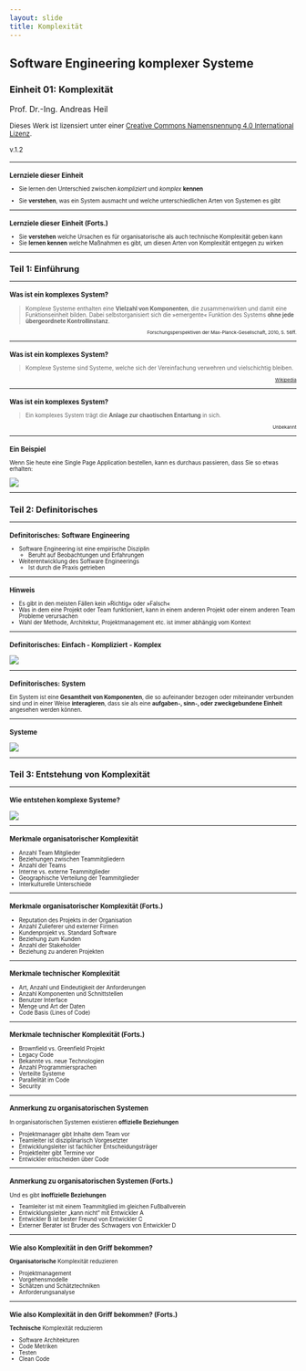 ```yaml
---
layout: slide
title: Komplexität
---
```


## Software Engineering komplexer Systeme
### Einheit 01: Komplexität

Prof. Dr.-Ing. Andreas Heil

<small>Dieses Werk ist lizensiert unter einer [Creative Commons Namensnennung 4.0 International Lizenz](http://creativecommons.org/licenses/by/4.0/).</small>

<small>v.1.2<small>

---

### Lernziele dieser Einheit

* Sie lernen den Unterschied zwischen *kompliziert* und *komplex* **kennen**

* Sie **verstehen**, was ein System ausmacht und welche unterschiedlichen Arten von Systemen es gibt

---
### Lernziele dieser Einheit (Forts.)

* Sie **verstehen** welche Ursachen es für organisatorische als auch technische Komplexität geben kann
* Sie **lernen kennen** welche Maßnahmen es gibt, um diesen Arten von Komplexität entgegen zu wirken

---

## Teil 1: Einführung

---

### Was ist ein komplexes System?

> Komplexe Systeme enthalten eine **Vielzahl von Komponenten**, die zusammenwirken und damit eine Funktionseinheit bilden. Dabei selbstorganisiert sich die »emergente« Funktion des Systems **ohne jede übergeordnete Kontrollinstanz**. 

<p align="right">
<small>Forschungsperspektiven der Max-Planck-Gesellschaft, 2010, S. 56ff.</small>
</p>

---

### Was ist ein komplexes System?


> Komplexe Systeme sind Systeme, welche sich der Vereinfachung verwehren und vielschichtig bleiben.

<p align="right">
<small><a href="https://de.wikipedia.org/wiki/Komplexes_System">Wikipedia</a></small>
</p>

---

### Was ist ein komplexes System? 

> Ein komplexes System trägt die **Anlage zur chaotischen Entartung** in sich.

<p align="right">
<small>Unbekannt</small>
</p>

---

### Ein Beispiel 

Wenn Sie heute eine Single Page Application bestellen, kann es durchaus passieren, dass Sie so etwas erhalten: 

![](../../img/slides/komplexitaet/tech_stack.png)

---

## Teil 2: Definitorisches

---

### Definitorisches: Software Engineering

* Software Engineering ist eine empirische Disziplin
    * Beruht auf Beobachtungen und Erfahrungen 
* Weiterentwicklung des Software Engineerings 
    * Ist durch die Praxis getrieben

---

### Hinweis 

* Es gibt in den meisten Fällen kein »Richtig« oder »Falsch«
* Was in dem eine Projekt oder Team funktioniert, kann in einem anderen Projekt oder einem anderen Team Probleme verursachen 
* Wahl der Methode, Architektur, Projektmanagement etc. ist immer abhängig vom Kontext

---

### Definitorisches: Einfach - Kompliziert - Komplex
![](../../img/slides/komplexitaet/def_komplex.png)

---

### Definitorisches: System

Ein System ist eine **Gesamtheit von Komponenten**, die so aufeinander bezogen oder miteinander verbunden sind und in einer Weise **interagieren**, dass sie als eine **aufgaben-, sinn-, oder zweckgebundene Einheit** angesehen werden können.  

---

### Systeme

![](../../img/slides/komplexitaet/systeme.png)

---

## Teil 3: Entstehung von Komplexität 

---

### Wie entstehen komplexe Systeme?

![](../../img/slides/komplexitaet/idee.png)


---

### Merkmale organisatorischer Komplexität 

* Anzahl Team Mitglieder
* Beziehungen zwischen Teammitgliedern
* Anzahl der Teams
* Interne vs. externe Teammitglieder
* Geographische Verteilung der Teammitglieder
* Interkulturelle Unterschiede

---

### Merkmale organisatorischer Komplexität (Forts.)

* Reputation des Projekts in der Organisation
* Anzahl Zulieferer und externer Firmen
* Kundenprojekt vs. Standard Software
* Beziehung zum Kunden
* Anzahl der Stakeholder
* Beziehung zu anderen Projekten

---

### Merkmale technischer Komplexität 

* Art, Anzahl und Eindeutigkeit der Anforderungen
* Anzahl Komponenten und Schnittstellen
* Benutzer Interface
* Menge und Art der Daten
* Code Basis (Lines of Code)

---

### Merkmale technischer Komplexität (Forts.)

* Brownfield vs. Greenfield Projekt
* Legacy Code
* Bekannte vs. neue Technologien
* Anzahl Programmiersprachen
* Verteilte Systeme
* Parallelität im Code
* Security

---

### Anmerkung zu organisatorischen Systemen

In organisatorischen Systemen existieren **offizielle Beziehungen**
* Projektmanager gibt Inhalte dem Team vor
* Teamleiter ist disziplinarisch Vorgesetzter
* Entwicklungsleiter ist fachlicher Entscheidungsträger
* Projektleiter gibt Termine vor
* Entwickler entscheiden über Code

---

### Anmerkung zu organisatorischen Systemen (Forts.)

Und es gibt **inoffizielle Beziehungen**

* Teamleiter ist mit einem Teammitglied im gleichen Fußballverein
* Entwicklungsleiter „kann nicht“ mit Entwickler A
* Entwickler B ist bester Freund von Entwickler C
* Externer Berater ist Bruder des Schwagers von Entwickler D

---

### Wie also Komplexität in den Griff bekommen?

**Organisatorische** Komplexität reduzieren
* Projektmanagement
* Vorgehensmodelle
* Schätzen und Schätztechniken
* Anforderungsanalyse

---

### Wie also Komplexität in den Griff bekommen? (Forts.)

**Technische** Komplexität reduzieren
* Software Architekturen
* Code Metriken
* Testen
* Clean Code

